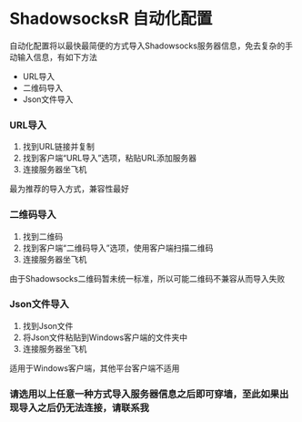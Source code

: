 # ShadowsocksR 自动化配置

自动化配置将以最快最简便的方式导入Shadowsocks服务器信息，免去复杂的手动输入信息，有如下方法

* URL导入
* 二维码导入
* Json文件导入

### URL导入

1. 找到URL链接并复制
2. 找到客户端“URL导入”选项，粘贴URL添加服务器
3. 连接服务器坐飞机

最为推荐的导入方式，兼容性最好

### 二维码导入

1. 找到二维码
2. 找到客户端“二维码导入”选项，使用客户端扫描二维码
3. 连接服务器坐飞机

由于Shadowsocks二维码暂未统一标准，所以可能二维码不兼容从而导入失败

### Json文件导入

1. 找到Json文件
2. 将Json文件粘贴到Windows客户端的文件夹中
3. 连接服务器坐飞机

适用于Windows客户端，其他平台客户端不适用

### 请选用以上任意一种方式导入服务器信息之后即可穿墙，至此如果出现导入之后仍无法连接，请联系我



